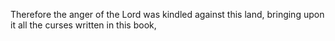 Therefore the anger of the Lord was kindled against this land, bringing upon it all the curses written in this book,
